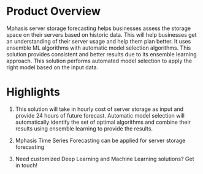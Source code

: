 # Product Overview
Mphasis server storage forecasting helps businesses assess the storage space on their servers based on historic data. This will help businesses get an understanding of their server usage and help them plan better. It uses ensemble ML algorithms with automatic model selection algorithms. This solution provides consistent and better results due to its ensemble learning approach. This solution performs automated model selection to apply the right model based on the input data.

# Highlights
1. This solution will take in hourly cost of server storage as input and provide 24 hours of future forecast. Automatic model selection will automatically identify the set of optimal algorithms and combine their results using ensemble learning to provide the results.

2. Mphasis Time Series Forecasting can be applied for server storage forecasting

3. Need customized Deep Learning and Machine Learning solutions? Get in touch!